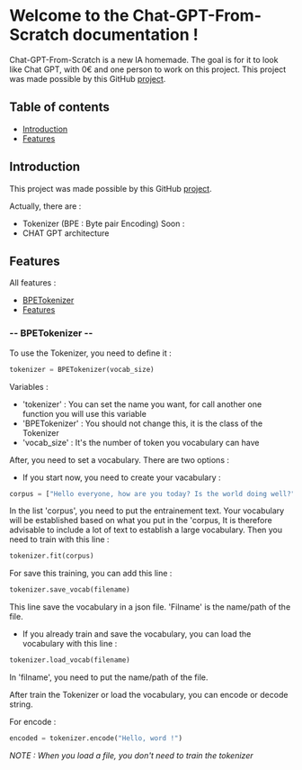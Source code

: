 # Welcome to the Chat-GPT-From-Scratch documentation !

Chat-GPT-From-Scratch is a new IA homemade. The goal is for it to look like Chat GPT, with 0€ and one person to work on this project. This project was made possible by this GitHub [project](https://github.com/ThePixelCrafted/chatgpt_de_zero).

## Table of contents
- [Introduction](#introduction)
- [Features](#features)

## Introduction
This project was made possible by this GitHub   [project](https://github.com/ThePixelCrafted/chatgpt_de_zero).

Actually, there are : 
- Tokenizer (BPE : Byte pair Encoding)
Soon :
- CHAT GPT architecture 

## Features
All features :
- [BPETokenizer](#---bpetokenizer---)
- [Features](#features)
  
### -- BPETokenizer --
To use the Tokenizer, you need to define it :
```python
tokenizer = BPETokenizer(vocab_size)
```
Variables :
- 'tokenizer' : You can set the name you want, for call another one function you will use this variable
- 'BPETokenizer' : You should not change this, it is the class of the Tokenizer
- 'vocab_size' : It's the number of token you vocabulary can have

After, you need to set a vocabulary. There are two options :
  - If you start now, you need to create your vacabulary :
  ```python
  corpus = ["Hello everyone, how are you today? Is the world doing well?"]
  ```
  In the list 'corpus', you need to put the entrainement text. Your vocabulary will be established based on what you put in the 'corpus, It is therefore advisable to include a lot of text to establish a large vocabulary. Then you need to train with this line : 
  ```python
  tokenizer.fit(corpus)
  ```
  For save this training, you can add this line :
  ```python
  tokenizer.save_vocab(filename)
  ```
  This line save the vocabulary in a json file. 'Filname' is the name/path of the file.
  - If you already train and save the vocabulary, you can load the vocabulary with this line :
  ```python
  tokenizer.load_vocab(filename)
  ```
  In 'filname', you need to put the name/path of the file.
  
After train the Tokenizer or load the vocabulary, you can encode or decode string.

  For encode :
  ```python
  encoded = tokenizer.encode("Hello, word !")
  ```



  
  *NOTE : When you load a file, you don't need to train the tokenizer*




